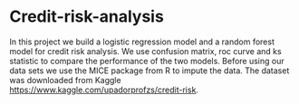 # Credit-risk-analysis

In this project we build a logistic regression model and a random forest model for credit risk analysis. We use confusion matrix, roc curve and ks statistic to compare the performance of the two models. Before using our data sets we use the MICE package from R to impute the data. The dataset was downloaded from Kaggle https://www.kaggle.com/upadorprofzs/credit-risk.
